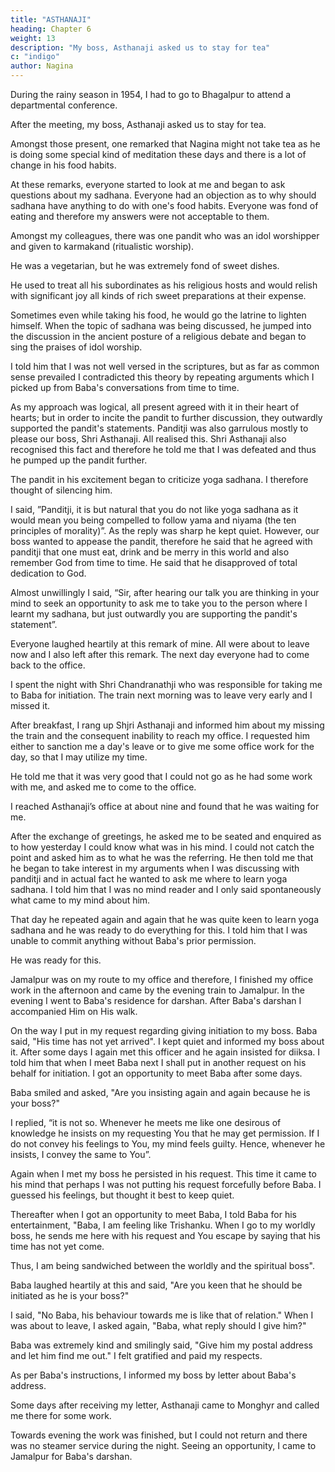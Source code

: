 ```yaml
---
title: "ASTHANAJI"
heading: Chapter 6
weight: 13
description: "My boss, Asthanaji asked us to stay for tea"
c: "indigo"
author: Nagina
---
```



During the rainy season in 1954, I had to go to Bhagalpur to attend a departmental conference. 

<!-- Many other officers of my own rank also attended.  -->

After the meeting, my boss, Asthanaji asked us to stay for tea. 

Amongst those present, one remarked that Nagina might not take tea as he is doing some
special kind of meditation these days and there is a lot of change in his food habits.

At these remarks, everyone started to look at me and began to ask questions about my sadhana. Everyone had an objection as to why should sadhana have anything to do with one's food habits. Everyone was fond of eating and therefore my answers were not acceptable to them.

Amongst my colleagues, there was one pandit who was an idol worshipper and given to karmakand (ritualistic worship). 

He was a vegetarian, but he was extremely fond of sweet dishes.

He used to treat all his subordinates as his religious hosts and would relish with significant joy all kinds of rich sweet preparations at their expense.

<!-- We used to think that he followed the principle that 'food at others' cost is a real rarity in this world and should be taken repeatedly and abundantly'.  -->

Sometimes even while taking his food, he would go the latrine to lighten himself. When the topic of sadhana was being discussed, he jumped into the discussion in the ancient posture of a religious debate and began to sing the praises of
idol worship.

I told him that I was not well versed in the scriptures, but as far as common sense prevailed I contradicted this theory by repeating arguments which I picked up from Baba's conversations from time to time. 

As my approach was logical, all present agreed with it in their heart of hearts; but in order to incite the pandit to further discussion, they outwardly supported the pandit's statements. Panditji was also garrulous mostly to please our boss, Shri Asthanaji. All realised this. Shri Asthanaji also recognised this fact and therefore he told me that I was defeated and thus he pumped up the pandit further.

The pandit in his excitement began to criticize yoga sadhana. I
therefore thought of silencing him.

I said, ”Panditji, it is but natural that you do not like yoga sadhana as it would
mean you being compelled to follow yama and niyama (the ten principles of morality)”.
As the reply was sharp he kept quiet.
However, our boss wanted to appease the pandit, therefore he said that he
agreed with panditji that one must eat, drink and be merry in this world and also
remember God from time to time. He said that he disapproved of total dedication to
God.

Almost unwillingly I said, “Sir, after hearing our talk you are thinking in your mind to seek an opportunity to ask me to take you to the person where I learnt my
sadhana, but just outwardly you are supporting the pandit's statement”.

Everyone laughed heartily at this remark of mine. All were about to leave now and I also left after this remark. The next day everyone had to come back to the office. 

I spent the night with Shri Chandranathji who was responsible for taking me to
Baba for initiation. The train next morning was to leave very early and I missed it. 

After breakfast, I rang up Shjri Asthanaji and informed him about my missing the train and the consequent inability to reach my office. I requested him either to sanction me a day's leave or to give me some office work for the day, so that I may utilize my time. 

He told me that it was very good that I could not go as he had some work with me, and asked me to come to the office.


I reached Asthanaji’s office at about nine and found that he was waiting for me.

After the exchange of greetings, he asked me to be seated and enquired as to how yesterday I could know what was in his mind. I could not catch the point and asked him as to what he was the referring. He then told me that he began to take interest in my arguments when I was discussing with panditji and in actual fact he wanted to ask me where to learn yoga sadhana. I told him that I was no mind reader and I only said spontaneously what came to my mind about him. 

That day he repeated again and again that he was quite keen to learn yoga sadhana and he was ready to do everything for this. I told him that I was unable to commit anything without Baba's prior permission. 

He was ready for this.

Jamalpur was on my route to my office and therefore, I finished my office work in the afternoon and came by the evening train to Jamalpur. In the evening I went to Baba's residence for darshan. After Baba's darshan I accompanied Him on His walk. 

On the way I put in my request regarding giving initiation to my boss.
Baba said, "His time has not yet arrived".
I kept quiet and informed my boss about it. After some days I again met this
officer and he again insisted for diiksa. I told him that when I meet Baba next I shall put
in another request on his behalf for initiation. I got an opportunity to meet Baba after
some days.

Baba smiled and asked, "Are you insisting again and again because he is your boss?"

I replied, “it is not so. Whenever he meets me like one desirous of knowledge he insists on my requesting You that he may get permission. If I do not convey his feelings to You, my mind feels guilty. Hence, whenever he insists, I convey the same to You”.

Again when I met my boss he persisted in his request. This time it came to his mind that perhaps I was not putting his request forcefully before Baba. I guessed his feelings, but thought it best to keep quiet.

Thereafter when I got an opportunity to meet Baba, I told Baba for his entertainment, "Baba, I am feeling like Trishanku. When I go to my worldly boss, he sends me here with his request and You escape by saying that his time has not yet come.

Thus, I am being sandwiched between the worldly and the spiritual boss".

Baba laughed heartily at this and said, "Are you keen that he should be initiated
as he is your boss?"

I said, "No Baba, his behaviour towards me is like that of relation." When I was about to leave, I asked again, "Baba, what reply should I give him?" 

Baba was extremely kind and smilingly said, "Give him my postal address and let him find me out." I felt gratified and paid my respects. 

As per Baba's instructions, I informed my boss by letter about Baba's address. 

Some days after receiving my letter, Asthanaji came to Monghyr and called me there for some work.

Towards evening the work was finished, but I could not return and there was no steamer service during the night. Seeing an opportunity, I came to Jamalpur for Baba's darshan.
